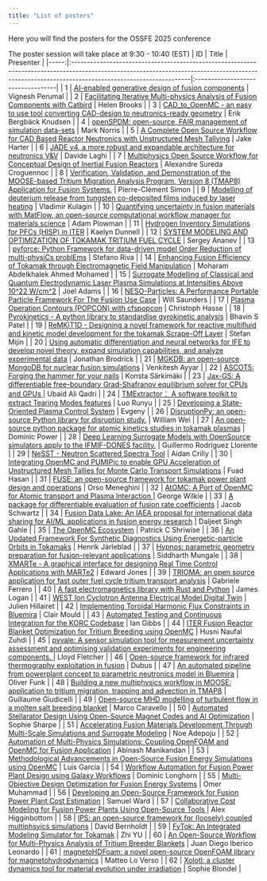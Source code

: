 ```yaml
---
title: "List of posters"
---
```


Here you will find the posters for the OSSFE 2025 conference

The poster session will take place at 9:30 - 10:40 (EST)
|   ID | Title                                                                                                                                                                                            | Presenter                         |
|-----:|:-------------------------------------------------------------------------------------------------------------------------------------------------------------------------------------------------|:----------------------------------|
|    1 | [AI-enabled generative design of fusion components](abstracts/v.-ai.md)                                                                                                                          | Vignesh Perumal                   |
|    2 | [Facilitating Iterative Multi-physics Analysis of Fusion Components with Catbird](abstracts/helen-facilitating.md)                                                                               | Helen Brooks                      |
|    3 | [CAD_to_OpenMC - an easy to use tool converting CAD-design to neutronics-ready geometry](abstracts/erik-cad_to_openmc.md)                                                                        | Erik Bergbäck Knudsen             |
|    4 | [openSPDM: open-source, FAIR management of simulation data-sets](abstracts/mark-openspdm.md)                                                                                                     | Mark Norris                       |
|    5 | [A Complete Open Source Workflow for CAD Based Reactor Neutronics with Unstructured Mesh Tallying](abstracts/jake-a.md)                                                                          | Jake Harter                       |
|    6 | [JADE v4, a more robust and expandable architecture for neutronics V&V](abstracts/davide-jade.md)                                                                                                | Davide Laghi                      |
|    7 | [Multiphysics Open Source Workflow for Conceptual Design of Inertial Fusion Reactors](abstracts/alexandre-multiphysics.md)                                                                       | Alexandre Sureda Croguennoc       |
|    8 | [Verification, Validation, and Demonstration of the MOOSE-based Tritium Migration Analysis Program, Version 8 (TMAP8) Application for Fusion Systems.](abstracts/pierre-clément-verification.md) | Pierre-Clément Simon              |
|    9 | [Modelling of deuterium release from tungsten co-deposited films induced by laser heating](abstracts/vladimir-modelling.md)                                                                      | Vladimir Kulagin                  |
|   10 | [Quantifying uncertainty in fusion materials with MatFlow, an open-source computational workflow manager for materials science](abstracts/adam-quantifying.md)                                   | Adam Plowman                      |
|   11 | [Hydrogen Inventory Simulations for PFCs (HISP) in ITER](abstracts/kaelyn-hydrogen.md)                                                                                                           | Kaelyn Dunnell                    |
|   12 | [SYSTEM MODELING AND OPTIMIZATION OF TOKAMAK TRITIUM FUEL CYCLE](abstracts/sergey-system.md)                                                                                                     | Sergey Ananev                     |
|   13 | [pyforce: Python Framework for data-driven model Order Reduction of multi-physiCs problEms](abstracts/stefano-pyforce.md)                                                                        | Stefano Riva                      |
|   14 | [Enhancing Fusion Efficiency of Tokamak through Electromagnetic Field Manipulation](abstracts/moharam-enhancing.md)                                                                              | Moharam Abdelkhalek Ahmed Mohamed |
|   15 | [Surrogate Modelling of Classical and Quantum Electrodynamic Laser Plasma Simulations at Intensities Above 10^22 W/cm^2](abstracts/joel-surrogate.md)                                            | Joel Adams                        |
|   16 | [NESO-Particles: A Performance Portable Particle Framework For The Fusion Use Case](abstracts/will-neso.md)                                                                                      | Will Saunders                     |
|   17 | [Plasma Operation Contours (POPCON) with cfspopcon](abstracts/devon-plasma.md)                                                                                                                   | Christoph Hasse                   |
|   18 | [Pyrokinetics - A python library to standardise gyrokinetic analysis](abstracts/bhavin-pyrokinetics.md)                                                                                          | Bhavin S Patel                    |
|   19 | [ReMKiT1D - Designing a novel framework for reactive multifluid and kinetic model development for the tokamak Scrape-Off Layer](abstracts/stefan-remkit1d.md)                                    | Stefan Mijin                      |
|   20 | [Using automatic differentiation and neural networks for IFE to develop novel theory, expand simulation capabilities, and analyze experimental data](abstracts/jonathan-using.md)                | Jonathan Brodrick                 |
|   21 | [MGKDB: an open-source MongoDB for nuclear fusion simulations](abstracts/venkitesh-mgkdb.md)                                                                                                     | Venkitesh Ayyar                   |
|   22 | [ASCOT5: Forging the hammer for your nails](abstracts/konsta-ascot5.md)                                                                                                                          | Konsta Särkimäki                  |
|   23 | [Jax-GS: A differentiable free-boundary Grad-Shafranov equilibrium solver for CPUs and GPUs ](abstracts/ubaid-jax.md)                                                                            | Ubaid Ali Qadri                   |
|   24 | [TMExtractor： A software toolkit to extract Tearing Modes features](abstracts/luo-tmextractor：.md)                                                                                             | Luo Runyu                         |
|   25 | [Developing a State-Oriented Plasma Control System](abstracts/alexander-developing.md)                                                                                                           | Evgeny                            |
|   26 | [DisruptionPy: an open-source Python library for disruption study.](abstracts/y-disruptionpy.md)                                                                                                 | William Wei                       |
|   27 | [An open-source python package for atomic kinetics studies in tokamak plasmas](abstracts/dominic-an.md)                                                                                          | Dominic Power                     |
|   28 | [Deep Learning Surrogate Models with OpenSource simulators apply to the IFMIF-DONES facility.](abstracts/guillermo-deep.md)                                                                      | Guillermo Rodríguez Llorente      |
|   29 | [NeSST - Neutron Scattered Spectra Tool](abstracts/aidan-nesst.md)                                                                                                                               | Aidan Crilly                      |
|   30 | [Integrating OpenMC and PUMIPic to enable GPU Acceleration of Unstructured Mesh Tallies for Monte Carlo Transport Simulations](abstracts/fuad-integrating.md)                                    | Fuad Hasan                        |
|   31 | [FUSE: an open-source framework for tokamak power plant design and operations](abstracts/orso-fuse.md)                                                                                           | Orso Meneghini                    |
|   32 | [AtOMC: A Port of OpenMC for Atomic transport and Plasma Interaction ](abstracts/george-atomc.md)                                                                                                | George Wilkie                     |
|   33 | [A package for differentiable evaluation of fusion rate coefficients](abstracts/j.-a.md)                                                                                                         | Jacob Schwartz                    |
|   34 | [Fusion Data Lake: An IAEA proposal for international data sharing for AI/ML applications in fusion energy research](abstracts/daljeet-fusion.md)                                                | Daljeet Singh Gahle               |
|   35 | [The OpenMC Ecosystem](abstracts/patrick-the.md)                                                                                                                                                 | Patrick C Shriwise                |
|   36 | [An Updated Framework For Synthetic Diagnostics Using Energetic-particle Orbits in Tokamaks](abstracts/henrik-an.md)                                                                             | Henrik Järleblad                  |
|   37 | [Hypnos: parametric geometry preparation for fusion-relevant applications](abstracts/siddharth-hypnos.md)                                                                                        | Siddharth Mungale                 |
|   38 | [XMARTe - A graphical interface for designing Real Time Control Applications with MARTe2](abstracts/edward-xmarte.md)                                                                            | Edward Jones                      |
|   39 | [TRIOMA: an open source application for fast outer fuel cycle tritium transport analysis](abstracts/gabriele-trioma.md)                                                                          | Gabriele Ferrero                  |
|   40 | [A fast electromagnetics library with Rust and Python](abstracts/james-a.md)                                                                                                                     | James Logan                       |
|   41 | [WEST Ion Cyclotron Antenna Electrical Model Digital Twin](abstracts/julien-west.md)                                                                                                             | Julien Hillairet                  |
|   42 | [Implementing Toroidal Harmonic Flux Constraints in Bluemira](abstracts/clair-implementing.md)                                                                                                   | Clair Mould                       |
|   43 | [Automated Testing and Continuous Integration for the KORC Codebase](abstracts/ian-automated.md)                                                                                                 | Ian Gibbs                         |
|   44 | [ITER Fusion Reactor Blanket Optimization for Tritium Breeding using OpenMC](abstracts/husni-iter.md)                                                                                            | Husni Naufal Zuhdi                |
|   45 | [pyvale: A sensor simulation tool for measurement uncertainty assessment and optimising validation experiments for engineering components. ](abstracts/lloyd-pyvale.md)                          | Lloyd Fletcher                    |
|   46 | [Open-source framework for infrared thermography exploitation in fusion](abstracts/léo-open.md)                                                                                                  | Dubus                             |
|   47 | [An automated pipeline from powerplant concept to parametric neutronics model in Bluemira](abstracts/oliver-an.md)                                                                               | Oliver Funk                       |
|   48 | [Building a new multiphysics workflow in MOOSE: application to tritium migration, trapping and advection in TMAP8](abstracts/guillaume-building.md)                                              | Guillaume Giudicelli              |
|   49 | [Open-source MHD modelling of turbulent flow in a molten salt breeding blanket](abstracts/m.-open.md)                                                                                            | Marco Caravello                   |
|   50 | [Automated Stellarator Design Using Open-Source Magnet Codes and AI Optimization](abstracts/sophie-automated.md)                                                                                 | Sophie Sharpe                     |
|   51 | [Accelerating Fusion Materials Development Through Multi-Scale Simulations and Surrogate Modeling](abstracts/noe-accelerating.md)                                                                | Noe Adepoju                       |
|   52 | [Automation of Multi-Physics Simulations: Coupling OpenFOAM and OpenMC for Fusion Application](abstracts/abinash-automation.md)                                                                  | Abinash Manikandan                |
|   53 | [Methodological Advancements in Open-Source Fusion Energy Simulations using OpenMC](abstracts/luis-methodological.md)                                                                            | Luis Garcia                       |
|   54 | [Workflow Automation for Fusion Power Plant Design using Galaxy Workflows](abstracts/dom-workflow.md)                                                                                            | Dominic Longhorn                  |
|   55 | [Multi-Objective Design Optimization for Fusion Energy Systems](abstracts/omer-multi.md)                                                                                                         | Omer Muhammad                     |
|   56 | [Developing an Open-Source Framework for Fusion Power Plant Cost Estimation](abstracts/sam-developing.md)                                                                                        | Samuel Ward                       |
|   57 | [Collaborative Cost Modeling for Fusion Power Plants Using Open-Source Tools ](abstracts/alex-collaborative.md)                                                                                  | Alex Higginbottom                 |
|   58 | [IPS: an open-source framework for (loosely) coupled multiphsyics simulations](abstracts/david-ips.md)                                                                                           | David Bernholdt                   |
|   59 | [FyTok: An Integrated Modeling Simulator for Tokamak](abstracts/zhi-fytok.md)                                                                                                                    | Zhi YU                            |
|   60 | [An Open-Source Workflow for Multi-Physics Analysis of Tritium Breeder Blankets](abstracts/alexandre-an.md)                                                                                      | Juan Diego Iberico Leonardo       |
|   61 | [magnetoHDFoam:  a novel open-source OpenFOAM library for magnetohydrodynamics](abstracts/matteo-magnetohdfoam.md)                                                                               | Matteo Lo Verso                   |
|   62 | [Xolotl: a cluster dynamics tool for material evolution under irradiation](abstracts/sophie-xolotl.md)                                                                                           | Sophie Blondel                    |
